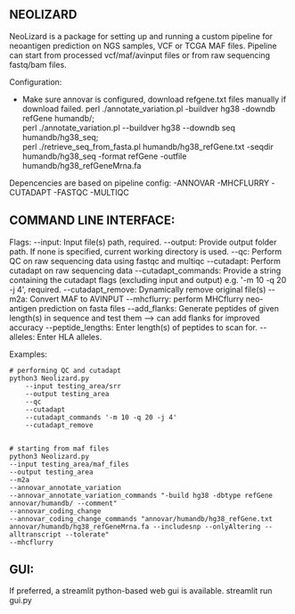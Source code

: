 NEOLIZARD
---------

NeoLizard is a package for setting up and running a custom pipeline for neoantigen prediction on NGS samples, VCF or TCGA MAF files.
Pipeline can start from processed vcf/maf/avinput files or from raw sequencing fastq/bam files.


Configuration:

- Make sure annovar is configured, download refgene.txt files manually if download failed.
    perl ./annotate_variation.pl -buildver hg38 -downdb refGene humandb/;\
    perl ./annotate_variation.pl --buildver hg38 --downdb seq humandb/hg38_seq;\
    perl ./retrieve_seq_from_fasta.pl humandb/hg38_refGene.txt -seqdir humandb/hg38_seq -format refGene -outfile humandb/hg38_refGeneMrna.fa


Depencencies are based on pipeline config:
    -ANNOVAR
    -MHCFLURRY
    -CUTADAPT
    -FASTQC
    -MULTIQC

COMMAND LINE INTERFACE:
-----------------------

Flags:
    --input: Input file(s) path, required.
    --output: Provide output folder path. If none is specified, current working directory is used.
    --qc: Perform QC on raw sequencing data using fastqc and multiqc
    --cutadapt: Perform cutadapt on raw sequencing data
        --cutadapt_commands: Provide a string containing the cutadapt flags (excluding input and output) e.g. '-m 10 -q 20 -j 4', required.
        --cutadapt_remove: Dynamically remove original file(s)
    --m2a: Convert MAF to AVINPUT
    --mhcflurry: perform MHCflurry neo-antigen prediction on fasta files
        --add_flanks: Generate peptides of given length(s) in sequence and test them --> can add flanks for improved accuracy
        --peptide_lengths: Enter length(s) of peptides to scan for.
        --alleles: Enter HLA alleles.

Examples: 

    # performing QC and cutadapt
    python3 Neolizard.py 
        --input testing_area/srr 
        --output testing_area 
        --qc
        --cutadapt 
        --cutadapt_commands '-m 10 -q 20 -j 4'
        --cutadapt_remove


    # starting from maf files
    python3 Neolizard.py 
    --input testing_area/maf_files 
    --output testing_area 
    --m2a 
    --annovar_annotate_variation 
    --annovar_annotate_variation_commands "-build hg38 -dbtype refGene annovar/humandb/ --comment" 
    --annovar_coding_change 
    --annovar_coding_change_commands "annovar/humandb/hg38_refGene.txt annovar/humandb/hg38_refGeneMrna.fa --includesnp --onlyAltering --alltranscript --tolerate"
    --mhcflurry

GUI:
----

If preferred, a streamlit python-based web gui is available.
    streamlit run gui.py